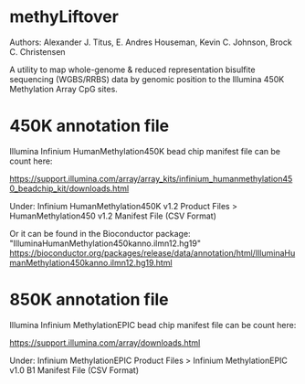 # methyLiftover 

Authors: Alexander J. Titus, E. Andres Houseman, Kevin C. Johnson, Brock C. Christensen

A utility to map whole-genome & reduced representation bisulfite sequencing (WGBS/RRBS) data by genomic position to the Illumina 450K Methylation Array CpG sites.


# 450K annotation file
Illumina Infinium HumanMethylation450K bead chip manifest file can be count here:

https://support.illumina.com/array/array_kits/infinium_humanmethylation450_beadchip_kit/downloads.html

Under: Infinium HumanMethylation450K v1.2 Product Files > HumanMethylation450 v1.2 Manifest File (CSV Format)

Or it can be found in the Bioconductor package: "IlluminaHumanMethylation450kanno.ilmn12.hg19"
https://bioconductor.org/packages/release/data/annotation/html/IlluminaHumanMethylation450kanno.ilmn12.hg19.html


# 850K annotation file
Illumina Infinium MethylationEPIC bead chip manifest file can be count here:

https://support.illumina.com/array/downloads.html

Under: Infinium MethylationEPIC Product Files > Infinium MethylationEPIC v1.0 B1 Manifest File (CSV Format)
